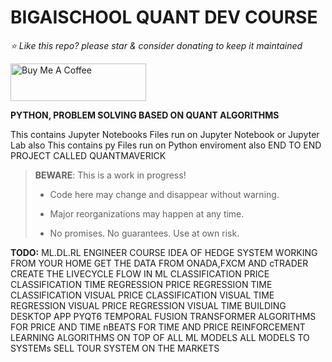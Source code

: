 # BIGAISCHOOL QUANT DEV COURSE

*⭐️ Like this repo? please star & consider donating to keep it maintained*

<a href="https://www.buymeacoffee.com/aleksanderu" target="_blank"><img src="https://cdn.buymeacoffee.com/buttons/v2/default-yellow.png" alt="Buy Me A Coffee" style="height: 60px !important;width: 217px !important;" ></a>




**PYTHON, PROBLEM SOLVING BASED ON QUANT ALGORITHMS**

This contains Jupyter Notebooks Files run on Jupyter Notebook or Jupyter Lab
also
This contains py Files run on Python enviroment
also
END TO END PROJECT CALLED QUANTMAVERICK

> **BEWARE**: This is a work in progress!
>
> * Code here may change and disappear without warning.
>
> * Major reorganizations may happen at any time.
>
> * No promises. No guarantees. Use at own risk.

**TODO:**
ML.DL.RL ENGINEER COURSE
IDEA OF HEDGE SYSTEM WORKING FROM YOUR HOME
GET THE DATA FROM ONADA,FXCM AND cTRADER
CREATE THE LIVECYCLE FLOW IN ML
CLASSIFICATION PRICE
CLASSIFICATION TIME
REGRESSION PRICE
REGRESSION TIME
CLASSIFICATION VISUAL PRICE
CLASSIFICATION VISUAL TIME
REGRESSION VISUAL PRICE
REGRESSION VISUAL TIME
BUILDING DESKTOP APP PYQT6
TEMPORAL FUSION TRANSFORMER ALGORITHMS FOR PRICE AND TIME
nBEATS FOR TIME AND PRICE
REINFORCEMENT LEARNING ALGORITHMS ON TOP OF ALL ML MODELS
ALL MODELS TO SYSTEMs
SELL TOUR SYSTEM ON THE MARKETS








